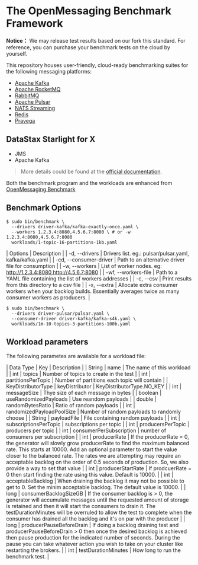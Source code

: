 # The OpenMessaging Benchmark Framework

**Notice：** We may release test results based on our fork this standard. For reference, you can purchase your benchmark tests on the cloud by yourself. 

This repository houses user-friendly, cloud-ready benchmarking suites for the following messaging platforms:

* [Apache Kafka](https://kafka.apache.org)
* [Apache RocketMQ](https://rocketmq.apache.org)
* [RabbitMQ](https://www.rabbitmq.com/)
* [Apache Pulsar](https://pulsar.apache.org)
* [NATS Streaming](https://nats.io/)
* [Redis](https://redis.com/)
* [Pravega](https://pravega.io/)

## DataStax Starlight for X

* JMS
* Apache Kafka

> More details could be found at the [official documentation](http://openmessaging.cloud/docs/benchmarks/).

Both the benchmark program and the workloads are enhanced from [OpenMessaging Benchmark](https://github.com/openmessaging/benchmark/)

## Benchmark Options

```
$ sudo bin/benchmark \
  --drivers driver-kafka/kafka-exactly-once.yaml \
  --workers 1.2.3.4:8080,4.5.6.7:8080 \ # or -w 1.2.3.4:8080,4.5.6.7:8080
  workloads/1-topic-16-partitions-1kb.yaml
```

|  Options  | Description |
|  -d, --drivers | Drivers list. eg.: pulsar/pulsar.yaml, kafka/kafka.yaml |
|  -cd, --consumer-driver | Path to an alternative driver file for consumption |
|  -w, --workers | List of worker nodes. eg: http://1.2.3.4:8080,http://4.5.6.7:8080 |
|  -wf, --workers-file | Path to a YAML file containing the list of workers addresses |
|  -c, --csv |  Print results from this directory to a csv file |
|  -x, --extra |  Allocate extra consumer workers when your backlog builds. Essentially averages twice as many consumer workers as producers. |

```
$ sudo bin/benchmark \
  --drivers driver-pulsar/pulsar.yaml \
  --consumer-driver driver-kafka/kafka-s4k.yaml \
  workloads/1m-10-topics-3-partitions-100b.yaml
```

## Workload parameters

The following parametes are available for a workload file:

| Data Type | Key | Description |
| String | name | The name of this workload |
| int | topics |  Number of topics to create in the test |
| int | partitionsPerTopic |  Number of partitions each topic will contain |
| KeyDistributorType | keyDistributor | KeyDistributorType.NO_KEY |
| int | messageSize | Thye size of each message in bytes |
| boolean | useRandomizedPayloads | Use reandom payloads |
| double | randomBytesRatio | Ratio of random payloads |
| int | randomizedPayloadPoolSize | Number of random payloads to randomly choose |
| String | payloadFile | File containing random payloads |
| int | subscriptionsPerTopic | subscriptions per topic |
| int | producersPerTopic | producers per topic |
| int | consumerPerSubscription | number of consumers per subscription |
| int | producerRate | If the producerRate = 0, the generator will slowly grow producerRate to find the maximum balanced rate.  This starts at 10000. Add an optional parameter to start the value closer to the balanced rate. The rates we are attempting may require an acceptable backlog on the order of 0.5 seconds of production. So, we also provide a way to set that value |
| int | producerStartRate | If prodcuerRate = 0 then start finding the rate using this value. Default is 10000. |
| int | acceptableBacklog | When draining the backlog it may not be possible to get to 0. Set the minim acceptable backlog. The default value is 10000. |
| long | consumerBacklogSizeGB | If the consumer backlog is > 0, the generator will accumulate messages until the requested amount of storage is retained and then it will start the consumers to drain it. The testDurationMinutes will be overruled to allow the test to complete when the consumer has drained all the backlog and it's on par with the producer |
| long | producerPauseBeforeDrain | If doing a backlog draining test and producerPauseBeforeDrain > 0 then once the desired backlog is achieved then pause production for the indicated number of seconds. During the pause you can take whatever action you wish to take on your cluster like restarting the brokers. |
|  int | testDurationMinutes | How long to run the benchmark test. |

